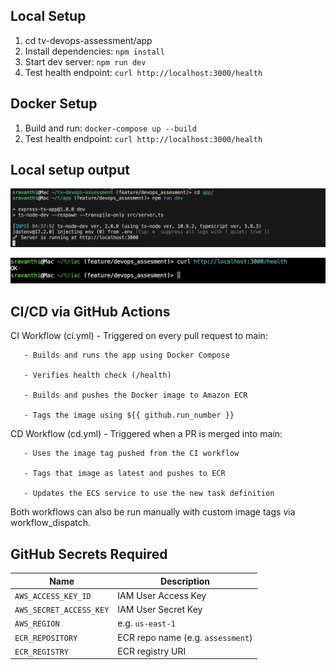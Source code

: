 ## Local Setup
1. cd tv-devops-assessment/app
2. Install dependencies: `npm install`
3. Start dev server: `npm run dev`
4. Test health endpoint: `curl http://localhost:3000/health`

## Docker Setup
1. Build and run: `docker-compose up --build`
2. Test health endpoint: `curl http://localhost:3000/health`

## Local setup output

![Alt text](image.png)

![Alt text](image-1.png)


## CI/CD via GitHub Actions

CI Workflow (ci.yml)
       - Triggered on every pull request to main:

       - Builds and runs the app using Docker Compose

       - Verifies health check (/health)

       - Builds and pushes the Docker image to Amazon ECR

       - Tags the image using ${{ github.run_number }}

CD Workflow (cd.yml)
       - Triggered when a PR is merged into main:

       - Uses the image tag pushed from the CI workflow

       - Tags that image as latest and pushes to ECR

       - Updates the ECS service to use the new task definition

Both workflows can also be run manually with custom image tags via workflow_dispatch.


## GitHub Secrets Required

| Name                    | Description                       |
| ----------------------- | --------------------------------- |
| `AWS_ACCESS_KEY_ID`     | IAM User Access Key               |
| `AWS_SECRET_ACCESS_KEY` | IAM User Secret Key               |
| `AWS_REGION`            | e.g. `us-east-1`                  |
| `ECR_REPOSITORY`        | ECR repo name (e.g. `assessment`) |
| `ECR_REGISTRY`          | ECR registry URI                  |



